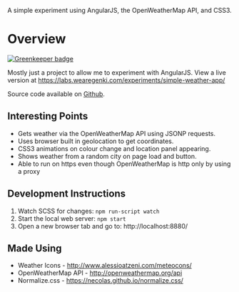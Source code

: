 A simple experiment using AngularJS, the OpenWeatherMap API, and CSS3.

# Overview

[![Greenkeeper badge](https://badges.greenkeeper.io/MaxMilton/Simple-Weather-App.svg)](https://greenkeeper.io/)

Mostly just a project to allow me to experiment with AngularJS. View a live version at https://labs.wearegenki.com/experiments/simple-weather-app/

Source code available on [Github](https://github.com/MaxMilton/Simple-Weather-App).

## Interesting Points

* Gets weather via the OpenWeatherMap API using JSONP requests.
* Uses browser built in geolocation to get coordinates.
* CSS3 animations on colour change and location panel appearing.
* Shows weather from a random city on page load and button.
* Able to run on https even though OpenWeatherMap is http only by using a proxy

## Development Instructions

1. Watch SCSS for changes: `npm run-script watch`
2. Start the local web server: `npm start`
3. Open a new browser tab and go to: http://localhost:8880/

## Made Using

* Weather Icons - http://www.alessioatzeni.com/meteocons/
* OpenWeatherMap API - http://openweathermap.org/api
* Normalize.css - https://necolas.github.io/normalize.css/
